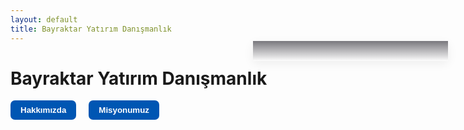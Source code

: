 ```yaml
---
layout: default
title: Bayraktar Yatırım Danışmanlık
---
```


# Bayraktar Yatırım Danışmanlık

<!-- Menü: Başlığın altında, tıklanabilir buton olarak -->
<div style="margin-bottom: 24px;">
  <button onclick="document.getElementById('about-panel').style.display='block'" style="margin-right:16px; background:#0056b3; color:#fff; border:none; border-radius:7px; padding:8px 16px; font-weight:bold; cursor:pointer;">Hakkımızda</button>
  <button onclick="document.getElementById('mission-panel').style.display='block'" style="background:#0056b3; color:#fff; border:none; border-radius:7px; padding:8px 16px; font-weight:bold; cursor:pointer;">Misyonumuz</button>
</div>

<!-- Hakkımızda Paneli -->
<div id="about-panel" style="display:none; position:fixed; top:0; left:0; width:100vw; height:100vh; background:rgba(0,0,0,0.35); z-index:9999;">
  <div style="
    background: linear-gradient(
      to bottom,
      rgba(120,119,124,1) 0%,
      rgba(196,194,204,0) 100%
    );
    max-width:520px;
    margin:60px auto;
    border-radius:10px;
    padding:32px;
    position:relative;
    color:#fff;
  ">
    <button onclick="document.getElementById('about-panel').style.display='none'" style="position:absolute; top:14px; right:14px; background:#eee; border:none; border-radius:50%; width:32px; height:32px; font-size:18px; cursor:pointer;">×</button>
    <h2>Hakkımızda</h2>
    <div style="font-family: Arial, sans-serif; line-height: 1.6; font-size: 16px; max-width: 800px; margin: 0 auto;">
      <h2 style="color: #FFD700; font-weight: bold;">Bayraktar Yatırım Danışmanlık</h2>
      <p>
        <strong>Bayraktar Yatırım Danışmanlık</strong>, gayrimenkul sektöründe uzmanlığı ve güvenilirliğiyle öne çıkan bir danışmanlık şirketidir. 
        Müşteri odaklı yaklaşımımız ve yüksek hizmet standartlarımızla, her bireyin ve yatırımcının ihtiyacına özel çözümler sunmayı amaçlıyoruz.
      </p>
      <p>
        Alanında deneyimli ekibimiz, yalnızca gayrimenkul hizmeti sunmakla kalmaz; 
        aynı zamanda <em><strong>stratejik yatırım fırsatlarıyla</strong></em> müşterilerine uzun vadeli değer katar. 
        Bizim için her danışan, bir işlemden fazlasıdır—<strong>bir iş ortaklığıdır</strong>.
      </p>
      <p>
        Modern pazarlama yöntemleri ve sektöre özel analizlerle, alıcı ve satıcı arasındaki süreci 
        <strong>etkin, şeffaf ve güvenilir</strong> şekilde yönetiyoruz. 
        Hızlı ve sürdürülebilir çözümlerle, sektörün değişen dinamiklerine uyum sağlıyor ve 
        <em><strong>güçlü duruşumuzu</strong></em> her geçen gün pekiştiriyoruz.
      </p>
      <p>
        <strong style="color: #FFD700;">Bayraktar Yatırım Danışmanlık</strong> olarak; 
        dürüstlük, sadakat ve profesyonelliği ilke edinmiş bir anlayışla, 
        sizi yalnızca bugüne değil, <em><strong>yarına da hazırlıyoruz</strong></em>. <br>
        Gayrimenkul yolculuğunuzun her adımında yanınızdayız.
      </p>
      <hr style="margin:32px 0 14px 0; border-color: #fff;">
      <!-- Ofisler ve Danışmanlar butonu -->
      <div style="text-align:center;">
        <button onclick="document.getElementById('offices-panel').style.display='block'" style="background:#FFD700; color:#333; border:none; border-radius:7px; padding:10px 22px; font-weight:bold; cursor:pointer; font-size:17px;">
          Ofisler ve Danışmanlarımız
        </button>
      </div>
    </div>
  </div>
</div>

<!-- Misyonumuz Paneli -->
<div id="mission-panel" style="display:none; position:fixed; top:0; left:0; width:100vw; height:100vh; background:rgba(0,0,0,0.35); z-index:9999;">
  <div style="
    background: linear-gradient(
      to bottom,
      rgba(120,119,124,1) 0%,
      rgba(196,194,204,0) 100%
    );
    max-width:520px;
    margin:60px auto;
    border-radius:10px;
    padding:32px;
    position:relative;
    color:#fff;
  ">
    <button onclick="document.getElementById('mission-panel').style.display='none'" style="position:absolute; top:14px; right:14px; background:#eee; border:none; border-radius:50%; width:32px; height:32px; font-size:18px; cursor:pointer;">×</button>
    <h2>Misyonumuz</h2>
    <div style="font-family: Arial, sans-serif; line-height: 1.6; font-size: 16px; max-width: 800px; margin: 40px auto;">
      <h2 style="color: #FFD700; font-weight: bold;">Misyonumuz</h2>
      <p>
        Bayraktar Yatırım Danışmanlık olarak misyonumuz; müşterilerimize güvenilir, şeffaf ve sürdürülebilir 
        gayrimenkul hizmetleri sunarak, onların yaşamlarına ve yatırımlarına gerçek değer katmaktır.
      </p>
      <p>
        Her bireyin ihtiyacına özel çözümler üretmeyi ilke edinen yaklaşımımızla, yalnızca bugünün değil, 
        <strong>geleceğin yaşam ve yatırım alanlarını da</strong> şekillendirmeye katkı sağlıyoruz.
      </p>
      <p>
        <strong>Dürüstlük, sorumluluk ve profesyonellik</strong> temel değerlerimizdir. 
        Sektörde fark yaratan hizmet anlayışımızla, müşterilerimizin her adımda yanında olmayı ve 
        beklentilerinin ötesine geçmeyi hedefliyoruz.
      </p>
      <hr style="margin:32px 0 14px 0; border-color: #fff;">
      <!-- Ofisler ve Danışmanlar butonu -->
      <div style="text-align:center;">
        <button onclick="document.getElementById('offices-panel').style.display='block'" style="background:#FFD700; color:#333; border:none; border-radius:7px; padding:10px 22px; font-weight:bold; cursor:pointer; font-size:17px;">
          Ofisler ve Danışmanlarımız
        </button>
      </div>
    </div>
  </div>
</div>

<!-- Ofisler ve Danışmanlar Paneli (degrade, tıklayınca açılır) -->
<div id="offices-panel" style="display:none; position:fixed; top:0; left:0; width:100vw; height:100vh; background:rgba(0,0,0,0.35); z-index:10000;">
  <div style="
    background: linear-gradient(
      to bottom,
      rgba(120,119,124,1) 0%,
      rgba(196,194,204,0) 100%
    );
    max-width:520px;
    margin:60px auto;
    border-radius:10px;
    padding:32px;
    position:relative;
    color:#fff;
  ">
    <button onclick="document.getElementById('offices-panel').style.display='none'" style="position:absolute; top:14px; right:14px; background:#eee; border:none; border-radius:50%; width:32px; height:32px; font-size:18px; cursor:pointer;">×</button>
    <h2 style="color:#FFD700; font-weight:bold; text-align:center;">Ofisler ve Danışmanlarımız</h2>
    <div style="margin-bottom:18px;">
      <div style="display: flex; align-items: center; justify-content: space-between;">
        <strong>Trabzon - Ortahisar</strong>
        <a href="https://www.google.com/maps/place/Bayraktar+Yat%C4%B1r%C4%B1m+Dan%C4%B1%C5%9Fmanl%C4%B1k/@41.0072928,39.7260953,17z/data=!3m1!4b1!4m6!3m5!1s0x40643d43f6a00f2f:0x915926d123ec76c7!8m2!3d41.0072928!4d39.7260953!16s%2Fg%2F11x03s1mjh?hl=tr&entry=ttu" target="_blank" style="font-size:12px; text-decoration:none; color:#FFD700;">Haritada Aç</a>
      </div>
      <iframe src="https://www.google.com/maps?q=41.0072928,39.7260953&hl=tr&z=17&output=embed" width="100%" height="110" frameborder="0" style="border-radius: 8px; margin:7px 0 8px 0;"></iframe>
      <div style="margin-bottom:12px;">
        <div style="display: flex; margin-bottom: 8px;">
          <img src="{{ site.baseurl }}/assets/img/osman.jpg" alt="Osman Yaşar Bayraktar" style="width:34px;height:34px;border-radius:50%;margin-right:8px;">
          <div>
            <strong>Osman Yaşar Bayraktar</strong><br>
            <a href="tel:+90...">📞</a> <a href="mailto:osman@example.com">✉️</a>
          </div>
        </div>
        <div style="display: flex; margin-bottom: 8px;">
          <img src="{{ site.baseurl }}/assets/img/sibel.jpg" alt="Sibel Zeynep Kabaağaç" style="width:34px;height:34px;border-radius:50%;margin-right:8px;">
          <div>
            <strong>Sibel Zeynep Kabaağaç</strong><br>
            <a href="tel:+90...">📞</a> <a href="mailto:sibel@example.com">✉️</a>
          </div>
        </div>
        <div style="display: flex;">
          <img src="{{ site.baseurl }}/assets/img/rabia.jpg" alt="Rabia Kodan" style="width:34px;height:34px;border-radius:50%;margin-right:8px;">
          <div>
            <strong>Rabia Kodan</strong><br>
            <a href="tel:+90...">📞</a> <a href="mailto:rabia@example.com">✉️</a>
          </div>
        </div>
      </div>
    </div>
    <hr style="margin:10px 0; border-color: #fff;">
    <div style="margin-bottom:18px;">
      <div style="display: flex; align-items: center; justify-content: space-between;">
        <strong>İzmir - Bornova</strong>
        <a href="https://www.google.com/maps/place/Bayraktar+Yat%C4%B1r%C4%B1m+Dan%C4%B1%C5%9Fmanl%C4%B1k/@38.4255,27.197479,17z/data=!3m1!4b1!4m6!3m5!1s0x14b963228281c4c7:0xf95aca1b088ad073!8m2!3d38.4255!4d27.197479!16s%2Fg%2F11m5f3f8cy?hl=tr&entry=ttu" target="_blank" style="font-size:12px; text-decoration:none; color:#FFD700;">Haritada Aç</a>
      </div>
      <iframe src="https://www.google.com/maps?q=38.4255,27.197479&hl=tr&z=17&output=embed" width="100%" height="110" frameborder="0" style="border-radius: 8px; margin:7px 0 8px 0;"></iframe>
      <div>
        <div style="display: flex;">
          <img src="{{ site.baseurl }}/assets/img/yunus.jpg" alt="Yunus Emre Bayraktar" style="width:34px;height:34px;border-radius:50%;margin-right:8px;">
          <div>
            <strong>Yunus Emre Bayraktar</strong><br>
            <a href="tel:+90...">📞</a> <a href="mailto:yunus@example.com">✉️</a>
          </div>
        </div>
      </div>
    </div>
  </div>
</div>

<!-- Sayfa içerik düzeni: ana içerik + sağ panel -->
<div style="display:flex; flex-direction:row; gap:24px; align-items:flex-start;">
  <!-- Sol ana blok -->
  <div style="flex:1; min-width:160px;">
    <!-- Ana içerik boş -->
  </div>

  <!-- Sağ panel (ofis ve danışmanlar yok, sadece degrade panel) -->
  <div style="
    width:280px;
    position:fixed;
    right:32px;
    top:120px;
    background: linear-gradient(
      to bottom,
      rgba(120,119,124,1) 0%,
      rgba(196,194,204,0) 100%
    );
    box-shadow:0 4px 16px #0001;
    border-radius:0;
    padding:16px;
    z-index:100;
    max-height:calc(100vh - 140px);
    overflow:auto;
    font-size:0.95em;
  ">
    <!-- Panel artık boş, yalnızca arka plan efekti duruyor -->
  </div>
</div>

